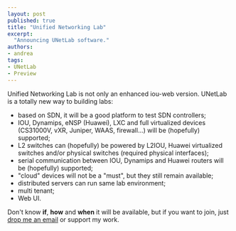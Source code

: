 ```yaml
---
layout: post
published: true
title: "Unified Networking Lab"
excerpt:
  "Announcing UNetLab software."
authors:
- andrea
tags:
- UNetLab
- Preview
---
```


Unified Networking Lab is not only an enhanced iou-web version. UNetLab is a totally new way to building labs:

* based on SDN, it will be a good platform to test SDN controllers;
* IOU, Dynamips, eNSP (Huawei), LXC and full virtualized devices (CS31000V, vXR, Juniper, WAAS, firewall...) will be (hopefully) supported;
* L2 switches can (hopefully) be powered by L2IOU, Huawei virtualized switches and/or physical switches (required physical interfaces);
* serial communication between IOU, Dynamips and Huawei routers will be (hopefully) supported;
* "cloud" devices will not be a "must", but they still remain available;
* distributed servers can run same lab environment;
* multi tenant;
* Web UI.

Don't know **if**, **how** and **when** it will be available, but if you want to join, just [drop me an email](/about/ "Contact Me") or support my work.
